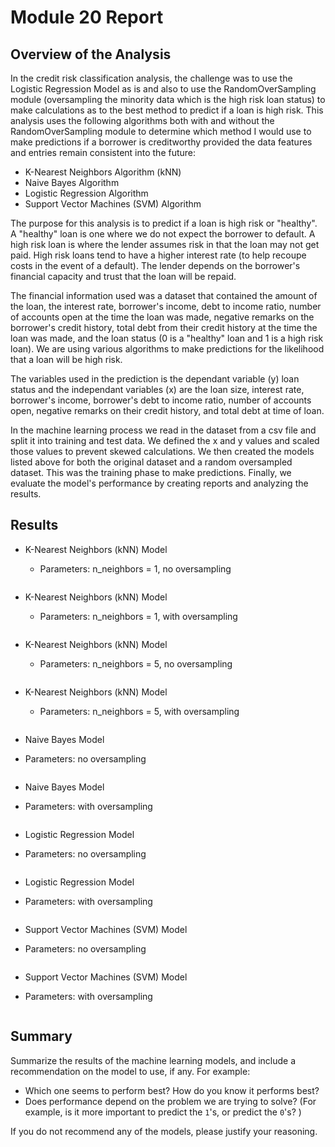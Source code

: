 # Module 20 Report

## Overview of the Analysis

In the credit risk classification analysis, the challenge was to use the Logistic Regression Model as is and also to use the RandomOverSampling module (oversampling the minority data which is the high risk loan status) to make calculations as to the best method to predict if a loan is high risk.  This analysis uses the following algorithms both with and without the RandomOverSampling module to determine which method I would use to make predictions if a borrower is creditworthy provided the data features and entries remain consistent into the future:
- K-Nearest Neighbors Algorithm (kNN)
- Naive Bayes Algorithm
- Logistic Regression Algorithm
- Support Vector Machines (SVM) Algorithm

The purpose for this analysis is to predict if a loan is high risk or "healthy". A "healthy" loan is one where we do not expect the borrower to default. A high risk loan is where the lender assumes risk in that the loan may not get paid. High risk loans tend to have a higher interest rate (to help recoupe costs in the event of a default). The lender depends on the borrower's financial capacity and trust that the loan will be repaid.

The financial information used was a dataset that contained the amount of the loan, the interest rate, borrower's income, debt to income ratio, number of accounts open at the time the loan was made, negative remarks on the borrower's credit history, total debt from their credit history at the time the loan was made, and the loan status (0 is a "healthy" loan and 1 is a high risk loan). We are using various algorithms to make predictions for the likelihood that a loan will be high risk.

The variables used in the prediction is the dependant variable (y) loan status and the independant variables (x) are the loan size, interest rate, borrower's income, borrower's debt to income ratio, number of accounts open, negative remarks on their credit history, and total debt at time of loan.

In the machine learning process we read in the dataset from a csv file and split it into training and test data. We defined the x and y values and scaled those values to prevent skewed calculations. We then created the models listed above for both the original dataset and a random oversampled dataset. This was the training phase to make predictions. Finally, we evaluate the model's performance by creating reports and analyzing the results.


## Results

* K-Nearest Neighbors (kNN) Model 
  - Parameters: n_neighbors = 1, no oversampling

    ![]()


* K-Nearest Neighbors (kNN) Model 
  - Parameters: n_neighbors = 1, with oversampling

    ![]()


* K-Nearest Neighbors (kNN) Model 
  - Parameters: n_neighbors = 5, no oversampling

    ![]()


* K-Nearest Neighbors (kNN) Model 
  - Parameters: n_neighbors = 5, with oversampling

    ![]()


*  Naive Bayes Model 
  - Parameters: no oversampling

    ![]()


*  Naive Bayes Model 
  - Parameters: with oversampling

    ![]()


*  Logistic Regression Model 
  - Parameters: no oversampling

    ![]()


*  Logistic Regression Model 
  - Parameters: with oversampling

    ![]()


*  Support Vector Machines (SVM) Model 
  - Parameters: no oversampling

    ![]()


*  Support Vector Machines (SVM) Model 
  - Parameters: with oversampling

    ![]()



## Summary

Summarize the results of the machine learning models, and include a recommendation on the model to use, if any. For example:
* Which one seems to perform best? How do you know it performs best?
* Does performance depend on the problem we are trying to solve? (For example, is it more important to predict the `1`'s, or predict the `0`'s? )

If you do not recommend any of the models, please justify your reasoning.
